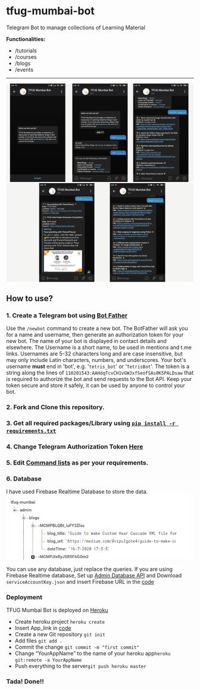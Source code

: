 # tfug-mumbai-bot

Telegram Bot to manage collections of Learning Material

**Functionalities:**
- /tutorials
- /courses
- /blogs
- /events

---
![Database](https://github.com/smitjethwa/tfug-mumbai-bot/blob/master/img/7.png)
![Database](https://github.com/smitjethwa/tfug-mumbai-bot/blob/master/img/8.png)


## How to use?
### 1. Create a Telegram bot using [Bot Father](https://telegram.me/BotFather)
Use the `/newbot` command to create a new bot. The BotFather will ask you for a name and username, then generate an authorization token for your new bot.
The name of your bot is displayed in contact details and elsewhere.
The Username is a short name, to be used in mentions and t.me links. Usernames are 5-32 characters long and are case insensitive, but may only include Latin characters, numbers, and underscores. Your bot's username **must** end in 'bot', e.g. '`tetris_bot`' or '`TetrisBot`'.
The token is a string along the lines of `110201543:AAHdqTcvCH1vGWJxfSeofSAs0K5PALDsaw` that is required to authorize the bot and send requests to the Bot API. Keep your token secure and store it safely, it can be used by anyone to control your bot.
### 2. Fork and Clone this repository.
### 3. Get all required packages/Library using [`pip install -r requirements.txt`](requirements.txt)
### 4. Change Telegram Authorization Token [Here](https://github.com/smitjethwa/tfug-mumbai-bot/blob/master/bot.py#L10)
### 5. Edit [Command lists](https://github.com/smitjethwa/tfug-mumbai-bot/blob/master/bot.py#L194:L200) as per your requirements. 
### 6. Database
I have used Firebase Realtime Database to store the data.
![Database](https://github.com/smitjethwa/tfug-mumbai-bot/blob/master/img/1.PNG)

You can use any database, just replace the queries. If you are using Firebase Realtime database, Set up [Admin Database API](https://firebase.google.com/docs/database/admin/start?authuser=0) and Download `serviceAccountKey.json` and insert Firebase URL in the [code](https://github.com/smitjethwa/tfug-mumbai-bot/blob/master/bot.py#L18)
### Deployment
TFUG Mumbai Bot is deployed on [Heroku](http://heroku.com/)
- Create heroku project ```heroku create```
- Insert App_link in [code](https://github.com/smitjethwa/tfug-mumbai-bot/blob/master/bot.py#L207)
- Create a new Git repository ```git init```
- Add files ```git add .```
- Commit the change ```git commit -m "first commit"```
- Change “YourAppName” to the name of your heroku app```heroku git:remote -a YourAppName```
- Push everything to the server```git push heroku master```

### Tada! Done!! 

